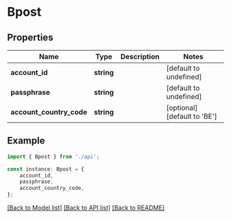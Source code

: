 # Bpost


## Properties

Name | Type | Description | Notes
------------ | ------------- | ------------- | -------------
**account_id** | **string** |  | [default to undefined]
**passphrase** | **string** |  | [default to undefined]
**account_country_code** | **string** |  | [optional] [default to 'BE']

## Example

```typescript
import { Bpost } from './api';

const instance: Bpost = {
    account_id,
    passphrase,
    account_country_code,
};
```

[[Back to Model list]](../README.md#documentation-for-models) [[Back to API list]](../README.md#documentation-for-api-endpoints) [[Back to README]](../README.md)
